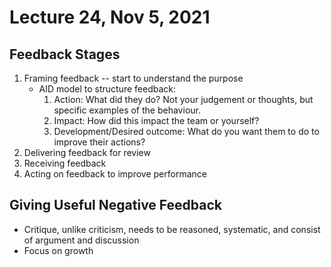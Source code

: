 # Lecture 24, Nov 5, 2021

## Feedback Stages

1. Framing feedback -- start to understand the purpose
	* AID model to structure feedback:
		1. Action: What did they do? Not your judgement or thoughts, but specific examples of the behaviour.
		2. Impact: How did this impact the team or yourself?
		3. Development/Desired outcome: What do you want them to do to improve their actions?
2. Delivering feedback for review
3. Receiving feedback
4. Acting on feedback to improve performance

## Giving Useful Negative Feedback

* Critique, unlike criticism, needs to be reasoned, systematic, and consist of argument and discussion
* Focus on growth

